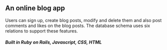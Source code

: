 ## An online blog app

Users can sign up, create blog posts, modify and delete them and also post comments and likes on the blog posts.
The database schema uses six relations to support these features.

##### Built in Ruby on Rails, Javascript, CSS, HTML
